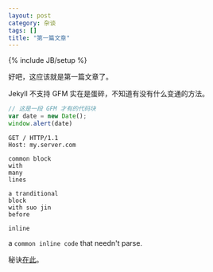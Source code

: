 ```yaml
---
layout: post
category: 杂谈
tags: []
title: "第一篇文章"
---
```

{% include JB/setup %}

好吧，这应该就是第一篇文章了。

Jekyll 不支持 GFM 实在是蛋碎，不知道有没有什么变通的方法。

```js
// 这是一段 GFM 才有的代码块
var date = new Date();
window.alert(date)
```

```http
GET / HTTP/1.1
Host: my.server.com
```

```
common block
with
many
lines
```

    a tranditional
    block
    with suo jin
    before

`inline`

a `common inline code` that needn't parse.

秘诀[在此](http://xingrz.us/assets/themes/xingrz/js/fenced-code-blocks.js)。
